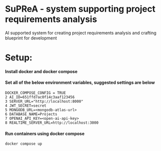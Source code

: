 # SuPReA - system supporting project requirements analysis
AI supported system for creating project requirements analysis and crafting blueprint for development

# Setup:
#### Install docker and docker compose

#### Set all of the below environment variables, suggested settings are below
```
DOCKER_COMPOSE_CONFIG = TRUE
2 AI_ID=651ffd7ac0f14c3aaf123456
3 SERVER_URL="http://localhost:8000"
4 JWT_SECRET=secret
5 MONGODB_URL=<mongodb-atlas-url>
6 DATABASE_NAME=Projects
7 OPENAI_API_KEY=<open-ai-api-key>
8 REALTIME_SERVER_URL=http://localhost:3000 
```

#### Run containers using docker compose
```
docker compose up
```
